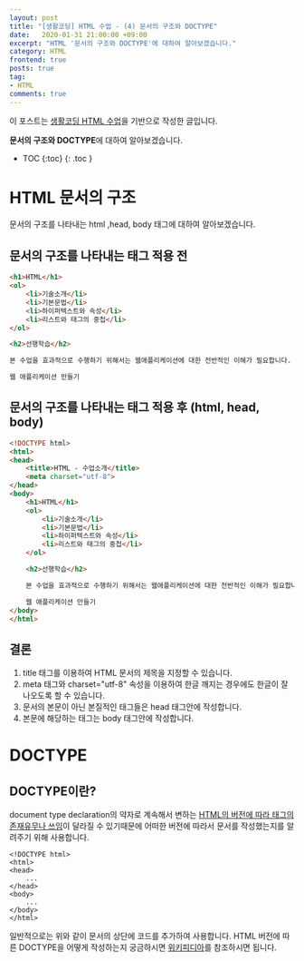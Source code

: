 ```yaml
---
layout: post
title: "[생활코딩] HTML 수업 - (4) 문서의 구조와 DOCTYPE"
date:   2020-01-31 21:00:00 +09:00
excerpt: "HTML '문서의 구조와 DOCTYPE'에 대하여 알아보겠습니다."
category: HTML
frontend: true
posts: true
tag:
- HTML
comments: true
---
```

<div class="center">
    이 포스트는 <a href="https://opentutorials.org/course/2039/10930" target="_blank">생활코딩 HTML 수업</a>을 기반으로 작성한 글입니다.
</div>

**문서의 구조와 DOCTYPE**에 대하여 알아보겠습니다.  

* TOC
{:toc}
{: .toc }

# HTML 문서의 구조  
문서의 구조를 나타내는 html ,head, body 태그에 대하여 알아보겠습니다.
## 문서의 구조를 나타내는 태그 적용 전
~~~ html
<h1>HTML</h1>
<ol>
    <li>기술소개</li>
    <li>기본문법</li>
    <li>하이퍼텍스트와 속성</li>
    <li>리스트와 태그의 중첩</li>
</ol>

<h2>선행학습</h2>

본 수업을 효과적으로 수행하기 위해서는 웹애플리케이션에 대한 전반적인 이해가 필요합니다. 이를 위해서 준비된 수업은 아래 링크를 통해서 접근하실 수 있습니다.

웹 애플리케이션 만들기
~~~


## 문서의 구조를 나타내는 태그 적용 후 (html, head, body)
~~~ html
<!DOCTYPE html>
<html>
<head>
    <title>HTML - 수업소개</title>
    <meta charset="utf-8">
</head>
<body>
    <h1>HTML</h1>
    <ol>
        <li>기술소개</li>
        <li>기본문법</li>
        <li>하이퍼텍스트와 속성</li>
        <li>리스트와 태그의 중첩</li>
    </ol>

    <h2>선행학습</h2>

    본 수업을 효과적으로 수행하기 위해서는 웹애플리케이션에 대한 전반적인 이해가 필요합니다. 이를 위해서 준비된 수업은 아래 링크를 통해서 접근하실 수 있습니다.

    웹 애플리케이션 만들기
</body>
</html>
~~~


## 결론
1. title 태그를 이용하여 HTML 문서의 제목을 지정할 수 있습니다.
2. meta 태그와 charset="utf-8" 속성을 이용하여 한글 깨지는 경우에도 한글이 잘 나오도록 할 수 있습니다.
3. 문서의 본문이 아닌 본질적인 태그들은 head 태그안에 작성합니다.
4. 본문에 해당하는 태그는 body 태그안에 작성합니다.

# DOCTYPE
## DOCTYPE이란?
document type declaration의 약자로 계속해서 변하는 [HTML의 버전에 따라 태그의 존재유무나 쓰임](http://www.martinrinehart.com/frontend-engineering/engineers/html/html-tag-history.html)이 달라질 수 있기때문에 어떠한 버전에 따라서 문서를 작성했는지를 알려주기 위해 사용합니다.

~~~ 
<!DOCTYPE html>
<html>
<head>
    ...
</head>
<body>
    ...
</body>
</html>
~~~
일반적으로는 위와 같이 문서의 상단에 <!DOCTYPE html> 코드를 추가하여 사용합니다. HTML 버전에 따른 DOCTYPE을 어떻게 작성하는지 궁금하시면 [위키피디아](https://en.wikipedia.org/wiki/Document_type_declaration)를 참조하시면 됩니다.